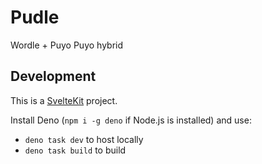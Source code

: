 # Pudle
Wordle + Puyo Puyo hybrid

## Development
This is a [SvelteKit](https://svelte.dev/) project.

Install Deno (`npm i -g deno` if Node.js is installed) and use:
* `deno task dev` to host locally
* `deno task build` to build